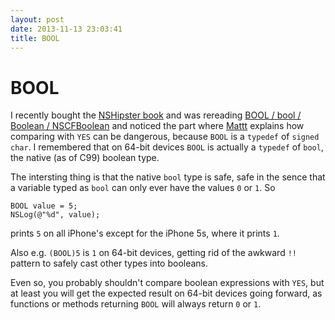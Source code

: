 ```yaml
---
layout: post
date: 2013-11-13 23:03:41
title: BOOL
---
```


# BOOL

I recently bought the [NSHipster book](https://gumroad.com/l/nshipster) and was rereading [BOOL / bool / Boolean / NSCFBoolean](http://nshipster.com/bool/) and noticed the part where [Mattt](https://twitter.com/mattt) explains how comparing with `YES` can be dangerous, because `BOOL` is a `typedef` of `signed char`. I remembered that on 64-bit devices `BOOL` is actually a `typedef` of `bool`, the native (as of C99) boolean type.

The intersting thing is that the native `bool` type is safe, safe in the sence that a variable typed as `bool` can only ever have the values `0` or `1`. So

	BOOL value = 5;
    NSLog(@"%d", value);
    
prints `5` on all iPhone's except for the iPhone 5s, where it prints `1`.

Also e.g. `(BOOL)5` is `1` on 64-bit devices, getting rid of the awkward `!!` pattern to safely cast other types into booleans.

Even so, you probably shouldn't compare boolean expressions with `YES`, but at least you will get the expected result on 64-bit devices going forward, as functions or methods returning `BOOL` will always return `0` or `1`.
